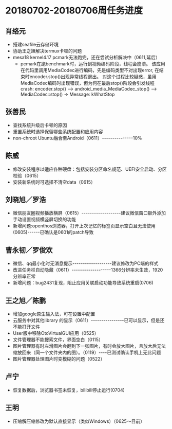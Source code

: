# 20180702-20180706周任务进度

## 肖络元
- 搭建seafile云存储环境
- 协助王之旭解决termux卡顿的问题
- mesa18 kernel4.17 pcmark无法跑完，还在尝试分析解决中（0611,延后）
   - pcmark在跑benchmark时，运行到视频编码阶段，线程会崩溃。
该应用在代码里调用MediaCodec进行编码，先是编码类型不对出现error, 在结束时encoder.stop()出现异常线程退出。
对这个过程比较疑惑，虽用MediaCodec编码时出现错误，但为何在最后stop()阶段会引发线程crash:
encoder.stop() --> android_media_MediaCodec_stop() --> MediaCodec::stop() -> Message: kWhatStop

## 张善民
- 查找系统升级后卡顿的原因
- 重置系统时选择保留哪些系统配置和应用内容
- non-chroot Ubuntu融合至Android（0611）---------------10%

## 陈威
- 修改安装程序以适应各种硬盘：包括安装分区命名规范、UEFI安全启动、分区校验（0615）
- 安装新系统时可选择不清空data（0615）

## 刘晓旭／罗浩
- 微信朋友圈视频播放横屏（0615）-------------------建议微信窗口额外添加手动设置视频横竖屏切换的功能
- 新增问题:openthos浏览器，打开上次记忆的标签页显示空白且无法使用(0605)------已确认是0601的patch导致

## 曹永韧／罗俊欢
- 微信、qq最小化时无消息提示-------------------建议修改为PC端的样式
- 改进任务栏自动隐藏（0611）-------------------1366分辨率未生效，1920分辨率正常
- 新增问题：bug2431复现，阻止应用关联启动功能导致系统重启(0706)

## 王之旭／陈鹏
- 增加google原生输入法，可在设置中配置
- 云服务中对其他library 的显示（0611）----------------已可以显示，但是还不能打开文件
- User版中移除OtoVirtualGUI应用（0525）
- 文件管理器不能搜索文件，界面空白（0115）
- 图片管理器有时左滑图片会翻到下一张图片，有时会放大图片，且放大后无法缩放回来（同一个文件夹内的图）。（0119）----已测试确认手机上无此问题
- 图片管理器处理图片时变模糊的问题（0522）

## 卢宁
- 恢复数据后，浏览器书签未恢复，bilibili停止运行(0704)

## 王明
- 压缩解压缩修改为默认直接显示（类似Windows）（0625～目前）
